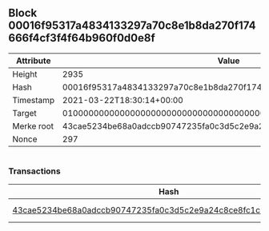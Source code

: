## Block 00016f95317a4834133297a70c8e1b8da270f174666f4cf3f4f64b960f0d0e8f

Attribute | Value
--- | ---
Height | 2935
Hash | 00016f95317a4834133297a70c8e1b8da270f174666f4cf3f4f64b960f0d0e8f
Timestamp | 2021-03-22T18:30:14+00:00
Target | 0100000000000000000000000000000000000000000000000000000000000000
Merke root | 43cae5234be68a0adccb90747235fa0c3d5c2e9a24c8ce8fc1c9a84525edb55e
Nonce | 297

```

```

### Transactions

Hash | Amount
--- | ---
[43cae5234be68a0adccb90747235fa0c3d5c2e9a24c8ce8fc1c9a84525edb55e](43cae5234be68a0adccb90747235fa0c3d5c2e9a24c8ce8fc1c9a84525edb55e.md) | 10.00000000 SKEPTI 
